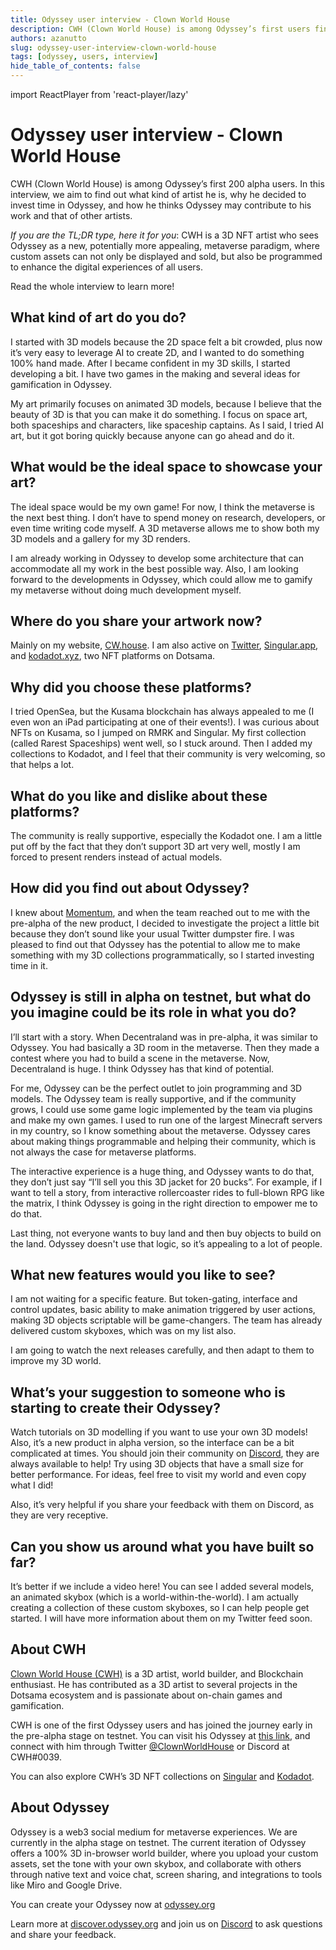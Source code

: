```yaml
---
title: Odyssey user interview - Clown World House
description: CWH (Clown World House) is among Odyssey’s first users find out what kind of artist he is, why he uses Odyssey, and how it may contribute to his work in the future.
authors: azanutto
slug: odyssey-user-interview-clown-world-house
tags: [odyssey, users, interview]
hide_table_of_contents: false
---
```


import ReactPlayer from 'react-player/lazy'

# Odyssey user interview - Clown World House
CWH (Clown World House) is among Odyssey’s first 200 alpha users. In this interview, we aim to find out what kind of artist he is, why he decided to invest time in Odyssey, and how he thinks Odyssey may contribute to his work and that of other artists.

*If you are the TL;DR type, here it for you*: CWH is a 3D NFT artist who sees Odyssey as a new, potentially more appealing, metaverse paradigm, where custom assets can not only be displayed and sold, but also be programmed to enhance the digital experiences of all users.

Read the whole interview to learn more!

<!-- truncate -->

## What kind of art do you do?

I started with 3D models because the 2D space felt a bit crowded, plus now it’s very easy to leverage AI to create 2D, and I wanted to do something 100% hand made. After I became confident in my 3D skills, I started developing a bit. I have two games in the making and several ideas for gamification in Odyssey.

My art primarily focuses on animated 3D models, because I believe that the beauty of 3D is that you can make it do something. I focus on space art, both spaceships and characters, like spaceship captains. As I said, I tried AI art, but it got boring quickly because anyone can go ahead and do it.

## What would be the ideal space to showcase your art?

The ideal space would be my own game! For now, I think the metaverse is the next best thing. I don’t have to spend money on research, developers, or even time writing code myself. A 3D metaverse allows me to show both my 3D models and a gallery for my 3D renders. 


I am already working in Odyssey to develop some architecture that can accommodate all my work in the best possible way. Also, I am looking forward to the developments in Odyssey, which could allow me to gamify my metaverse without doing much development myself.

## Where do you share your artwork now?

Mainly on my website, [CW.house](https://cw.house/). I am also active on [Twitter](https://twitter.com/ClownWorldHouse), [Singular.app](https://singular.app/space/kusama/FQBgFrkzevAZCvFZB485rQa6h7gsZQz3UXRuYwxAzG7zQ4w/nfts/owned?isVerified=false&sortBy=nfts:minted_at_block:desc), and [kodadot.xyz](https://kodadot.xyz/bsx/u/bXjRHCau93ZGw2Eq6g69oFmhcdezyLc8mg6WS1kmTVaZz4NM3?page=2), two NFT platforms on Dotsama.

## Why did you choose these platforms?

I tried OpenSea, but the Kusama blockchain has always appealed to me (I even won an iPad participating at one of their events!). I was curious about NFTs on Kusama, so I jumped on RMRK and Singular. My first collection (called Rarest Spaceships) went well, so I stuck around. Then I added my collections to Kodadot, and I feel that their community is very welcoming, so that helps a lot.

## What do you like and dislike about these platforms?

The community is really supportive, especially the Kodadot one. I am a little put off by the fact that they don’t support 3D art very well, mostly I am forced to present renders instead of actual models.

## How did you find out about Odyssey?

I knew about [Momentum](https://medium.com/odyssey-hackathon/igniting-the-kusamaverse-63c3c788ba82), and when the team reached out to me with the pre-alpha of the new product, I decided to investigate the project a little bit because they don’t sound like your usual Twitter dumpster fire. I was pleased to find out that Odyssey has the potential to allow me to make something with my 3D collections programmatically, so I started investing time in it.

## Odyssey is still in alpha on testnet, but what do you imagine could be its role in what you do?

I’ll start with a story. When Decentraland was in pre-alpha, it was similar to Odyssey. You had basically a 3D room in the metaverse. Then they made a contest where you had to build a scene in the metaverse. Now, Decentraland is huge. I think Odyssey has that kind of potential.


For me, Odyssey can be the perfect outlet to join programming and 3D models. The Odyssey team is really supportive, and if the community grows, I could use some game logic implemented by the team via plugins and make my own games. I used to run one of the largest Minecraft servers in my country, so I know something about the metaverse. Odyssey cares about making things programmable and helping their community, which is not always the case for metaverse platforms.

The interactive experience is a huge thing, and Odyssey wants to do that, they don’t just say “I’ll sell you this 3D jacket for 20 bucks”. For example, if I want to tell a story, from interactive rollercoaster rides to full-blown RPG like the matrix, I think Odyssey is going in the right direction to empower me to do that.

Last thing, not everyone wants to buy land and then buy objects to build on the land. Odyssey doesn't use that logic, so it’s appealing to a lot of people.

## What new features would you like to see?

I am not waiting for a specific feature. But token-gating, interface and control updates, basic ability to make animation triggered by user actions, making 3D objects scriptable will be game-changers. The team has already delivered custom skyboxes, which was on my list also.

I am going to watch the next releases carefully, and then adapt to them to improve my 3D world.

## What’s your suggestion to someone who is starting to create their Odyssey?

Watch tutorials on 3D modelling if you want to use your own 3D models!
Also, it’s a new product in alpha version, so the interface can be a bit complicated at times. You should join their community on [Discord](https://discord.gg/6PH9nSu7UP), they are always available to help! 
Try using 3D objects that have a small size for better performance. For ideas, feel free to visit my world and even copy what I did!

Also, it’s very helpful if you share your feedback with them on Discord, as they are very receptive.

## Can you show us around what you have built so far?

It’s better if we include a video here! You can see I added several models, an animated skybox (which is a world-within-the-world). I am actually creating a collection of these custom skyboxes, so I can help people get started. I will have more information about them on my Twitter feed soon.

<ReactPlayer playing controls url='https://youtu.be/iFuyvnrIxPI' />

## About CWH

[Clown World House (CWH)](https://t.co/BXiRlW5R1h) is a 3D artist, world builder, and Blockchain enthusiast. He has contributed as a 3D artist to several projects in the Dotsama ecosystem and is passionate about on-chain games and gamification.

CWH is one of the first Odyssey users and has joined the journey early in the pre-alpha stage on testnet. You can visit his Odyssey at [this link](https://odyssey.org/magic/f3d10b05-1cdf-4f10-9b25-55766b3c2083), and connect with him through Twitter [@ClownWorldHouse](https://twitter.com/ClownWorldHouse) or Discord at CWH#0039.

You can also explore CWH’s 3D NFT collections on [Singular](https://singular.app/space/kusama/FQBgFrkzevAZCvFZB485rQa6h7gsZQz3UXRuYwxAzG7zQ4w/nfts/owned?isVerified=false&sortBy=nfts:minted_at_block:desc) and [Kodadot](https://kodadot.xyz/bsx/u/bXjRHCau93ZGw2Eq6g69oFmhcdezyLc8mg6WS1kmTVaZz4NM3?page=2).

## About Odyssey

Odyssey is a web3 social medium for metaverse experiences. We are currently in the alpha stage on testnet. The current iteration of Odyssey offers a 100% 3D in-browser world builder, where you upload your custom assets, set the tone with your own skybox, and collaborate with others through native text and voice chat, screen sharing, and integrations to tools like Miro and Google Drive.

You can create your Odyssey now at [odyssey.org](https://odyssey.org)

Learn more at [discover.odyssey.org](https://discover.odyssey.org) and join us on [Discord](https://discord.gg/6PH9nSu7UP) to ask questions and share your feedback.